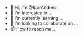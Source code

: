 - 👋 Hi, I’m @IgorAndreic
- 👀 I’m interested in ...
- 🌱 I’m currently learning ...
- 💞️ I’m looking to collaborate on ...
- 📫 How to reach me ...

<!---
IgorAndreic/IgorAndreic is a ✨ special ✨ repository because its `README.md` (this file) appears on your GitHub profile.
You can click the Preview link to take a look at your changes.
--->
